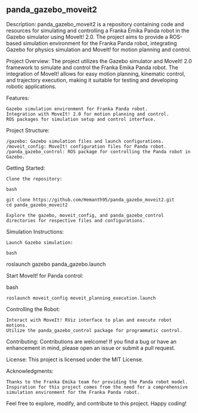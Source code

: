 ## panda_gazebo_moveit2

Description:
panda_gazebo_moveit2 is a repository containing code and resources for simulating and controlling a Franka Emika Panda robot in the Gazebo simulator using MoveIt! 2.0. The project aims to provide a ROS-based simulation environment for the Franka Panda robot, integrating Gazebo for physics simulation and MoveIt! for motion planning and control.

Project Overview:
The project utilizes the Gazebo simulator and MoveIt! 2.0 framework to simulate and control the Franka Emika Panda robot. The integration of MoveIt! allows for easy motion planning, kinematic control, and trajectory execution, making it suitable for testing and developing robotic applications.

Features:

    Gazebo simulation environment for Franka Panda robot.
    Integration with MoveIt! 2.0 for motion planning and control.
    ROS packages for simulation setup and control interface.

Project Structure:

    /gazebo: Gazebo simulation files and launch configurations.
    /moveit_config: MoveIt! configuration files for Panda robot.
    /panda_gazebo_control: ROS package for controlling the Panda robot in Gazebo.

Getting Started:

    Clone the repository:

    bash

    git clone https://github.com/Hemanth95/panda_gazebo_moveit2.git
    cd panda_gazebo_moveit2

    Explore the gazebo, moveit_config, and panda_gazebo_control directories for respective files and configurations.

Simulation Instructions:

    Launch Gazebo simulation:

    bash

roslaunch gazebo panda_gazebo.launch

Start MoveIt! for Panda control:

bash

    roslaunch moveit_config moveit_planning_execution.launch

Controlling the Robot:

    Interact with MoveIt! RViz interface to plan and execute robot motions.
    Utilize the panda_gazebo_control package for programmatic control.

Contributing:
Contributions are welcome! If you find a bug or have an enhancement in mind, please open an issue or submit a pull request.

License:
This project is licensed under the MIT License.

Acknowledgments:

    Thanks to the Franka Emika team for providing the Panda robot model.
    Inspiration for this project comes from the need for a comprehensive simulation environment for the Franka Panda robot.

Feel free to explore, modify, and contribute to this project. Happy coding!
